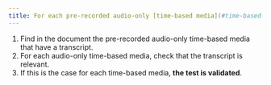 ```yaml
---
title: For each pre-recorded audio-only [time-based media](#time-based-media-audio-video-and-synchronised) with a [transcript](#transcript-time-based-media), is this transcript relevant (excluding special cases)?
---
```


1. Find in the document the pre-recorded audio-only time-based media that have a transcript.
2. For each audio-only time-based media, check that the transcript is relevant.
3. If this is the case for each time-based media, **the test is validated**.
